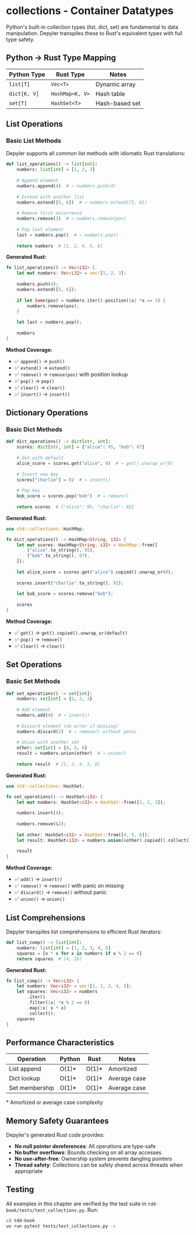 # collections - Container Datatypes

Python's built-in collection types (list, dict, set) are fundamental to data manipulation. Depyler transpiles these to Rust's equivalent types with full type safety.

## Python → Rust Type Mapping

| Python Type | Rust Type | Notes |
|------------|-----------|-------|
| `list[T]` | `Vec<T>` | Dynamic array |
| `dict[K, V]` | `HashMap<K, V>` | Hash table |
| `set[T]` | `HashSet<T>` | Hash-based set |

## List Operations

### Basic List Methods

Depyler supports all common list methods with idiomatic Rust translations:

```python
def list_operations() -> list[int]:
    numbers: list[int] = [1, 2, 3]
    
    # Append element
    numbers.append(4)  # → numbers.push(4)
    
    # Extend with another list
    numbers.extend([5, 6])  # → numbers.extend([5, 6])
    
    # Remove first occurrence
    numbers.remove(3)  # → numbers.remove(pos)
    
    # Pop last element
    last = numbers.pop()  # → numbers.pop()
    
    return numbers  # [1, 2, 4, 5, 6]
```

**Generated Rust:**

```rust
fn list_operations() -> Vec<i32> {
    let mut numbers: Vec<i32> = vec![1, 2, 3];
    
    numbers.push(4);
    numbers.extend([5, 6]);
    
    if let Some(pos) = numbers.iter().position(|x| *x == 3) {
        numbers.remove(pos);
    }
    
    let last = numbers.pop();
    
    numbers
}
```

**Method Coverage:**
- ✅ `append()` → `push()`
- ✅ `extend()` → `extend()`
- ✅ `remove()` → `remove(pos)` with position lookup
- ✅ `pop()` → `pop()`
- ✅ `clear()` → `clear()`
- ✅ `insert()` → `insert()`

## Dictionary Operations

### Basic Dict Methods

```python
def dict_operations() -> dict[str, int]:
    scores: dict[str, int] = {"alice": 95, "bob": 87}
    
    # Get with default
    alice_score = scores.get("alice", 0)  # → get().unwrap_or(0)
    
    # Insert new key
    scores["charlie"] = 92  # → insert()
    
    # Pop key
    bob_score = scores.pop("bob")  # → remove()
    
    return scores  # {"alice": 95, "charlie": 92}
```

**Generated Rust:**

```rust
use std::collections::HashMap;

fn dict_operations() -> HashMap<String, i32> {
    let mut scores: HashMap<String, i32> = HashMap::from([
        ("alice".to_string(), 95),
        ("bob".to_string(), 87),
    ]);
    
    let alice_score = scores.get("alice").copied().unwrap_or(0);
    
    scores.insert("charlie".to_string(), 92);
    
    let bob_score = scores.remove("bob");
    
    scores
}
```

**Method Coverage:**
- ✅ `get()` → `get().copied().unwrap_or(default)`
- ✅ `pop()` → `remove()`
- ✅ `clear()` → `clear()`

## Set Operations

### Basic Set Methods

```python
def set_operations() -> set[int]:
    numbers: set[int] = {1, 2, 3}
    
    # Add element
    numbers.add(4)  # → insert()
    
    # Discard element (no error if missing)
    numbers.discard(2)  # → remove() without panic
    
    # Union with another set
    other: set[int] = {4, 5, 6}
    result = numbers.union(other)  # → union()
    
    return result  # {1, 3, 4, 5, 6}
```

**Generated Rust:**

```rust
use std::collections::HashSet;

fn set_operations() -> HashSet<i32> {
    let mut numbers: HashSet<i32> = HashSet::from([1, 2, 3]);
    
    numbers.insert(4);
    
    numbers.remove(&2);
    
    let other: HashSet<i32> = HashSet::from([4, 5, 6]);
    let result: HashSet<i32> = numbers.union(&other).copied().collect();
    
    result
}
```

**Method Coverage:**
- ✅ `add()` → `insert()`
- ✅ `remove()` → `remove()` with panic on missing
- ✅ `discard()` → `remove()` without panic
- ✅ `union()` → `union()`

## List Comprehensions

Depyler transpiles list comprehensions to efficient Rust iterators:

```python
def list_comp() -> list[int]:
    numbers: list[int] = [1, 2, 3, 4, 5]
    squares = [x * x for x in numbers if x % 2 == 0]
    return squares  # [4, 16]
```

**Generated Rust:**

```rust
fn list_comp() -> Vec<i32> {
    let numbers: Vec<i32> = vec![1, 2, 3, 4, 5];
    let squares: Vec<i32> = numbers
        .iter()
        .filter(|x| *x % 2 == 0)
        .map(|x| x * x)
        .collect();
    squares
}
```

## Performance Characteristics

| Operation | Python | Rust | Notes |
|-----------|--------|------|-------|
| List append | O(1)* | O(1)* | Amortized |
| Dict lookup | O(1)* | O(1)* | Average case |
| Set membership | O(1)* | O(1)* | Average case |

\* Amortized or average case complexity

## Memory Safety Guarantees

Depyler's generated Rust code provides:

- **No null pointer dereferences**: All operations are type-safe
- **No buffer overflows**: Bounds checking on all array accesses  
- **No use-after-free**: Ownership system prevents dangling pointers
- **Thread safety**: Collections can be safely shared across threads when appropriate

## Testing

All examples in this chapter are verified by the test suite in `tdd-book/tests/test_collections.py`. Run:

```bash
cd tdd-book
uv run pytest tests/test_collections.py -v
```
